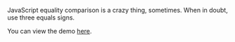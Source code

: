 JavaScript equality comparison is a crazy thing, sometimes.
When in doubt, use three equals signs.

You can view the demo [here](https://czaks.github.io/JavaScript-Equality-Table/).
